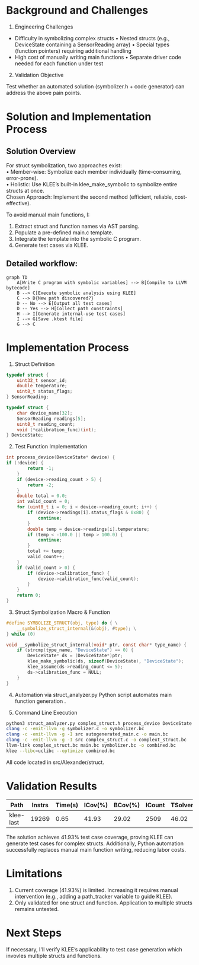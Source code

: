 
# Background and Challenges

1. Engineering Challenges
  - Difficulty in symbolizing complex structs
      • Nested structs (e.g., DeviceState containing a SensorReading array)
      •	Special types (function pointers) requiring additional handling
  - High cost of manually writing main functions
      • Separate driver code needed for each function under test

2. Validation Objective

Test whether an automated solution (symbolizer.h + code generator) can address the above pain points.
 
# Solution and Implementation Process

## Solution Overview

For struct symbolization, two approaches exist:<br>
•	Member-wise: Symbolize each member individually (time-consuming, error-prone). <br>
•	Holistic: Use KLEE’s built-in klee_make_symbolic to symbolize entire structs at once.<br>
Chosen Approach: Implement the second method (efficient, reliable, cost-effective).<br>

To avoid manual main functions, I:
1.	Extract struct and function names via AST parsing.
2.	Populate a pre-defined main.c template.
3.	Integrate the template into the symbolic C program.
4.	Generate test cases via KLEE.

## Detailed workflow:
```mermaid
graph TD
    A[Write C program with symbolic variables] --> B[Compile to LLVM bytecode]
    B --> C[Execute symbolic analysis using KLEE]
    C --> D{New path discovered?}
    D -- No --> E[Output all test cases]
    D -- Yes --> H[Collect path constraints]
    H --> I[Generate internal-use test cases]
    I --> G[Save .ktest file]
    G --> C
```

# Implementation Process
1. Struct Definition
```c
typedef struct {
    uint32_t sensor_id;
    double temperature;
    uint8_t status_flags;
} SensorReading;

typedef struct {
    char device_name[32];
    SensorReading readings[5];
    uint8_t reading_count;
    void (*calibration_func)(int);
} DeviceState;
```

2. Test Function Implementation
```c
int process_device(DeviceState* device) {
if (!device) {
        return -1;
    }
    if (device->reading_count > 5) {
        return -2;
    }
    double total = 0.0;
    int valid_count = 0;
    for (uint8_t i = 0; i < device->reading_count; i++) {
        if (device->readings[i].status_flags & 0x80) {
            continue;
        }
        double temp = device->readings[i].temperature;
        if (temp < -100.0 || temp > 100.0) {
            continue;
        }
        total += temp;
        valid_count++;
    }
    if (valid_count > 0) {
        if (device->calibration_func) {
            device->calibration_func(valid_count);
        }
    }
    return 0;
}
```
3. Struct Symbolization Macro & Function
```c
#define SYMBOLIZE_STRUCT(obj, type) do { \
    __symbolize_struct_internal(&(obj), #type); \
} while (0)

void __symbolize_struct_internal(void* ptr, const char* type_name) {
    if (strcmp(type_name, "DeviceState") == 0) {
        DeviceState* ds = (DeviceState*)ptr;
        klee_make_symbolic(ds, sizeof(DeviceState), "DeviceState");
        klee_assume(ds->reading_count <= 5);
        ds->calibration_func = NULL;
    }
}
```
4. Automation via struct_analyzer.py
Python script automates main function generation .

5. Command Line Execution
```bash
python3 struct_analyzer.py complex_struct.h process_device DeviceState
clang -c -emit-llvm -g symbolizer.c -o symbolizer.bc
clang -c -emit-llvm -g -I src autogenerated_main.c -o main.bc
clang -c -emit-llvm -g -I src complex_struct.c -o complext_struct.bc
llvm-link complex_struct.bc main.bc symbolizer.bc -o combined.bc
klee --libc=uclibc --optimize combined.bc
```

All code located in src/Alexander/struct.
 
# Validation Results

|  Path   |  Instrs|  Time(s)|  ICov(%)|  BCov(%)|  ICount|  TSolver(%)|
|----------|--------|---------|---------|----------|-------|-------------------|
|klee-last|   19269|     0.65|    41.93|    29.02|    2509|       46.02|


The solution achieves 41.93% test case coverage, proving KLEE can generate test cases for complex structs. Additionally, Python automation successfully replaces manual main function writing, reducing labor costs.
 
# Limitations
1.	Current coverage (41.93%) is limited. Increasing it requires manual intervention (e.g., adding a path_tracker variable to guide KLEE).
2.	Only validated for one struct and function. Application to multiple structs remains untested.
 
# Next Steps
If necessary, I'll verify KLEE’s applicability to test case generation which invovles multiple structs and functions.

